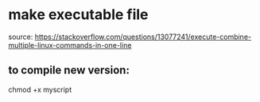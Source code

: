 # make executable file
source: https://stackoverflow.com/questions/13077241/execute-combine-multiple-linux-commands-in-one-line

## to compile new version:
chmod +x myscript
